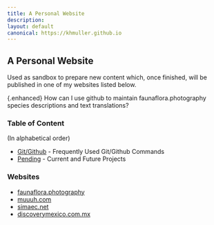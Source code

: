 ```yaml
---
title: A Personal Website
description: 
layout: default
canonical: https://khmuller.github.io
---
```


## A Personal Website

Used as sandbox to prepare new content which, once finished, will be published in one of my websites listed below.

{.enhanced}
How can I use github to maintain faunaflora.photography species descriptions and text translations?

### Table of Content
(In alphabetical order)

- [Git/Github](/github/ "Frequently Used Git/Github Commands") - Frequently Used Git/Github Commands
- [Pending](/pending/ "Current and Future Projects") - Current and Future Projects

### Websites

- [faunaflora.photography](https://faunaflora.photography "Fauna Flora Photography")
- [muuuh.com](https://muuuh.com "Muuuh Wildlife Photography")
- [simaec.net](https://www.simaec.net "Web Publishing")
- [discoverymexico.com.mx](https://www.discoverymexico.com.mx "Discovery Mexico")
